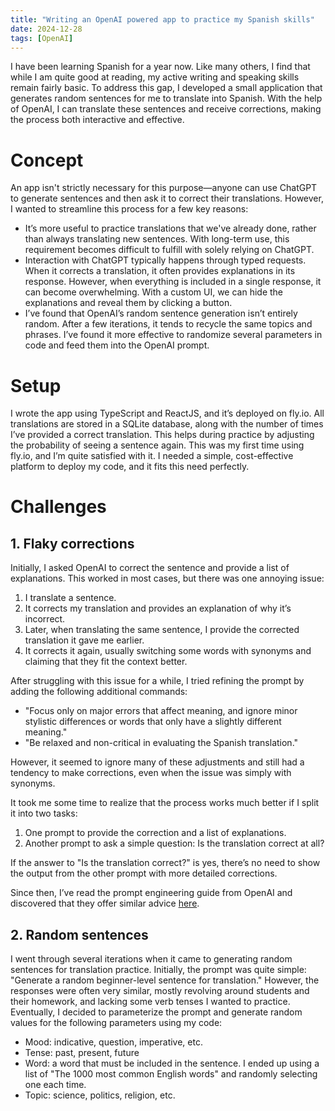 ```yaml
---
title: "Writing an OpenAI powered app to practice my Spanish skills"
date: 2024-12-28
tags: [OpenAI]
---
```


I have been learning Spanish for a year now. Like many others, I find that while I am quite good at reading, my active writing and speaking skills remain fairly basic. To address this gap, I developed a small application that generates random sentences for me to translate into Spanish. With the help of OpenAI, I can translate these sentences and receive corrections, making the process both interactive and effective.

# Concept

An app isn't strictly necessary for this purpose—anyone can use ChatGPT to generate sentences and then ask it to correct their translations. However, I wanted to streamline this process for a few key reasons:

- It’s more useful to practice translations that we've already done, rather than always translating new sentences. With long-term use, this requirement becomes difficult to fulfill with solely relying on ChatGPT.
- Interaction with ChatGPT typically happens through typed requests. When it corrects a translation, it often provides explanations in its response. However, when everything is included in a single response, it can become overwhelming. With a custom UI, we can hide the explanations and reveal them by clicking a button.
- I’ve found that OpenAI’s random sentence generation isn’t entirely random. After a few iterations, it tends to recycle the same topics and phrases. I’ve found it more effective to randomize several parameters in code and feed them into the OpenAI prompt.

# Setup

I wrote the app using TypeScript and ReactJS, and it’s deployed on fly.io. All translations are stored in a SQLite database, along with the number of times I’ve provided a correct translation. This helps during practice by adjusting the probability of seeing a sentence again. This was my first time using fly.io, and I’m quite satisfied with it. I needed a simple, cost-effective platform to deploy my code, and it fits this need perfectly.

# Challenges

## 1. Flaky corrections

Initially, I asked OpenAI to correct the sentence and provide a list of explanations. This worked in most cases, but there was one annoying issue:

1. I translate a sentence.
2. It corrects my translation and provides an explanation of why it’s incorrect.
3. Later, when translating the same sentence, I provide the corrected translation it gave me earlier.
4. It corrects it again, usually switching some words with synonyms and claiming that they fit the context better.

After struggling with this issue for a while, I tried refining the prompt by adding the following additional commands:
- "Focus only on major errors that affect meaning, and ignore minor stylistic differences or words that only have a slightly different meaning."
- "Be relaxed and non-critical in evaluating the Spanish translation."

However, it seemed to ignore many of these adjustments and still had a tendency to make corrections, even when the issue was simply with synonyms.

It took me some time to realize that the process works much better if I split it into two tasks:

1. One prompt to provide the correction and a list of explanations.
2. Another prompt to ask a simple question: Is the translation correct at all?

If the answer to "Is the translation correct?" is yes, there’s no need to show the output from the other prompt with more detailed corrections.

Since then, I’ve read the prompt engineering guide from OpenAI and discovered that they offer similar advice [here](https://platform.openai.com/docs/guides/prompt-engineering#strategy-split-complex-tasks-into-simpler-subtasks).

## 2. Random sentences

I went through several iterations when it came to generating random sentences for translation practice. Initially, the prompt was quite simple: "Generate a random beginner-level sentence for translation." However, the responses were often very similar, mostly revolving around students and their homework, and lacking some verb tenses I wanted to practice. Eventually, I decided to parameterize the prompt and generate random values for the following parameters using my code:

- Mood: indicative, question, imperative, etc.
- Tense: past, present, future
- Word: a word that must be included in the sentence. I ended up using a list of "The 1000 most common English words" and randomly selecting one each time.
- Topic: science, politics, religion, etc.




